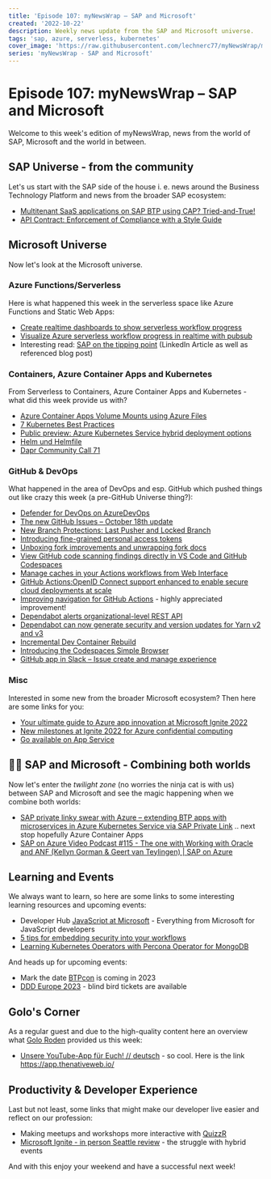 ```yaml
---
title: 'Episode 107: myNewsWrap – SAP and Microsoft'
created: '2022-10-22'
description: Weekly news update from the SAP and Microsoft universe.
tags: 'sap, azure, serverless, kubernetes'
cover_image: 'https://raw.githubusercontent.com/lechnerc77/myNewsWrap/main/episodes/cover-images/episode107small.png'
series: 'myNewsWrap - SAP and Microsoft'
---
```


# Episode 107: myNewsWrap – SAP and Microsoft

Welcome to this week's edition of myNewsWrap, news from the world of SAP, Microsoft and the world in between.

## SAP Universe - from the community

Let's us start with the SAP side of the house i. e. news around the Business Technology Platform and news from the broader SAP ecosystem:

* [Multitenant SaaS applications on SAP BTP using CAP? Tried-and-True!](https://blogs.sap.com/2022/10/19/multitenant-saas-applications-on-sap-btp-using-cap-tried-and-true/)
* [API Contract: Enforcement of Compliance with a Style Guide](https://blogs.sap.com/2022/10/18/api-contract-enforcement-of-compliance-with-a-style-guide/)

## Microsoft Universe

Now let's look at the Microsoft universe.

### Azure Functions/Serverless

Here is what happened this week in the serverless space like Azure Functions and Static Web Apps:

* [Create realtime dashboards to show serverless workflow progress](https://dev.to/ably/create-realtime-dashboards-to-show-serverless-workflow-progress-20ee)
* [Visualize Azure serverless workflow progress in realtime with pubsub](https://youtu.be/y9-a_ewgWCQ)
* Interesting read: [SAP on the tipping point](https://www.linkedin.com/posts/thomasotter_sap-ugcPost-6987783120221569026-q9qy/) (LinkedIn Article as well as referenced blog post)

### Containers, Azure Container Apps and Kubernetes

From Serverless to Containers, Azure Container Apps and Kubernetes - what did this week provide us with?

* [Azure Container Apps Volume Mounts using Azure Files](https://bitoftech.net/2022/10/16/azure-container-apps-volume-mounts-using-azure-files/)
* [7 Kubernetes Best Practices](https://itnext.io/7-kubernetes-best-practices-17f8634907b0)
* [Public preview: Azure Kubernetes Service hybrid deployment options](https://azure.microsoft.com/updates/public-preview-azure-kubernetes-service-hybrid-deployment-options/?WT.mc_id=AZ-MVP-5004195)
* [Helm und Helmfile](https://www.innoq.com/de/articles/2022/10/helm-und-helmfile/)
* [Dapr Community Call 71](https://youtu.be/PQU0OCUK-s8)

### GitHub & DevOps

What happened in the area of DevOps and esp. GitHub which pushed things out like crazy this week (a pre-GitHub Universe thing?):

* [Defender for DevOps on AzureDevOps](https://dev.to/pwd9000/defender-for-devops-on-azuredevops-2578)
* [The new GitHub Issues – October 18th update](https://github.blog/changelog/2022-10-18-the-new-github-issues-october-18th-update/)
* [New Branch Protections: Last Pusher and Locked Branch](https://github.blog/changelog/2022-10-20-new-branch-protections-last-pusher-and-locked-branch/)
* [Introducing fine-grained personal access tokens](https://github.blog/changelog/2022-10-18-introducing-fine-grained-personal-access-tokens/)
* [Unboxing fork improvements and unwrapping fork docs](https://github.blog/2022-10-20-unboxing-fork-improvements-and-unwrapping-fork-docs/)
* [View GitHub code scanning findings directly in VS Code and GitHub Codespaces](https://github.blog/2022-10-11-view-github-code-scanning-findings-directly-in-vs-code-and-github-codespaces/)
* [Manage caches in your Actions workflows from Web Interface](https://github.blog/changelog/2022-10-20-manage-caches-in-your-actions-workflows-from-web-interface/)
* [GitHub Actions:OpenID Connect support enhanced to enable secure cloud deployments at scale](https://github.blog/changelog/2022-10-18-github-actionsopenid-connect-support-enhanced-to-enable-secure-cloud-deployments-at-scale/)
* [Improving navigation for GitHub Actions](https://github.blog/2022-10-20-improving-navigation-for-github-actions/) - highly appreciated improvement!
* [Dependabot alerts organizational-level REST API](https://github.blog/changelog/2022-10-18-dependabot-alerts-organizational-level-rest-api/)
* [Dependabot can now generate security and version updates for Yarn v2 and v3](https://github.blog/changelog/2022-10-20-dependabot-can-now-generate-security-and-version-updates-for-yarn-v2-and-v3/)
* [Incremental Dev Container Rebuild](https://github.blog/changelog/2022-10-20-incremental-dev-container-rebuild/)
* [Introducing the Codespaces Simple Browser](https://github.blog/changelog/2022-10-20-introducing-the-codespaces-simple-browser/)
* [GitHub app in Slack – Issue create and manage experience](https://github.blog/changelog/2022-10-19-github-app-in-slack-issue-create-and-manage-experience/)

### Misc

Interested in some new from the broader Microsoft ecosystem? Then here are some links for you:

* [Your ultimate guide to Azure app innovation at Microsoft Ignite 2022](https://techcommunity.microsoft.com/t5/apps-on-azure-blog/your-ultimate-guide-to-azure-app-innovation-at-microsoft-ignite/ba-p/3647504?WT.mc_id=AZ-MVP-5004195)
* [New milestones at Ignite 2022 for Azure confidential computing](https://techcommunity.microsoft.com/t5/azure-confidential-computing/new-milestones-at-ignite-2022-for-azure-confidential-computing/ba-p/3648777?WT.mc_id=AZ-MVP-5004195)
* [Go available on App Service](https://azure.github.io/AppService/2022/10/12/Go-on-AppService.html)

## 🐱‍👤 SAP and Microsoft - Combining both worlds

Now let's enter the _twilight zone_ (no worries the ninja cat is with us) between SAP and Microsoft and see the magic happening when we combine both worlds:

* [SAP private linky swear with Azure – extending BTP apps with microservices in Azure Kubernetes Service via SAP Private Link](https://blogs.sap.com/2022/10/19/sap-private-linky-swear-with-azure-extending-btp-apps-with-microservices-in-azure-kubernetes-service-via-sap-private-link/) .. next stop hopefully Azure Container Apps
* [SAP on Azure Video Podcast #115 - The one with Working with Oracle and ANF (Kellyn Gorman & Geert van Teylingen) | SAP on Azure](https://youtu.be/NjmtYf50Da4)

## Learning and Events

We always want to learn, so here are some links to some interesting learning resources and upcoming events:

* Developer Hub [JavaScript at Microsoft](https://developer.microsoft.com/javascript/) - Everything from Microsoft for JavaScript developers
* [5 tips for embedding security into your workflows](https://github.blog/2022-10-17-5-tips-for-embedding-security-into-your-workflows/)
* [Learning Kubernetes Operators with Percona Operator for MongoDB](https://percona.community/blog/2022/10/13/learning-kubernetes-operators-with-percona-operator-for-mongodb/)

And heads up for upcoming events:

* Mark the date [BTPcon](https://www.linkedin.com/posts/sascha-seegebarth_btp-btpcon-sap-activity-6973573883501101057-y3jI/) is coming in 2023
* [DDD Europe 2023](https://2023.dddeurope.com/) - blind bird tickets are available

## Golo's Corner

As a regular guest and due to the high-quality content here an overview what [Golo Roden](https://twitter.com/goloroden) provided us this week:

* [Unsere YouTube-App für Euch! // deutsch](https://youtu.be/-pLT4phTSuI) - so cool. Here is the link <https://app.thenativeweb.io/>

## Productivity & Developer Experience

Last but not least, some links that might make our developer live easier and reflect on our profession:

* Making meetups and workshops more interactive with [QuizzR](https://github.com/fortunkam/QuizzR)
* [Microsoft Ignite - in person Seattle review](https://gregorsuttie.com/2022/10/17/microsoft-ignite-in-person-seattle-review/) - the struggle with hybrid events

And with this enjoy your weekend and have a successful next week!
